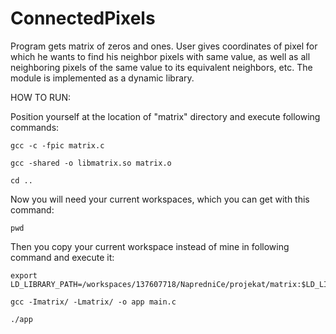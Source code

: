 # ConnectedPixels
Program gets matrix of zeros and ones. User gives coordinates of pixel for which he wants to find his neighbor pixels with same value, as well as all neighboring pixels of the same value to its equivalent neighbors, etc. The module is implemented as a dynamic library.

HOW TO RUN:

Position yourself at the location of "matrix" directory and execute following commands:

    gcc -c -fpic matrix.c
  
    gcc -shared -o libmatrix.so matrix.o
  
    cd ..
  
Now you will need your current workspaces, which you can get with this command:

    pwd
  
Then you copy your current workspace instead of mine in following command and execute it:

    export LD_LIBRARY_PATH=/workspaces/137607718/NapredniCe/projekat/matrix:$LD_LIBRARY_PATH
  
    gcc -Imatrix/ -Lmatrix/ -o app main.c
  
    ./app
